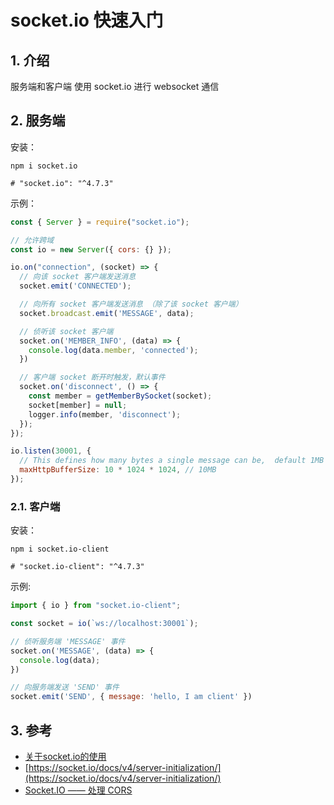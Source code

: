 <!--#region
@author 吴钦飞
@email wuqinfei@qq.com
@create date 2024-01-04 10:51:44
@modify date 2024-01-23 11:17:05
@desc [description]
#endregion-->


# socket.io 快速入门

## 1. 介绍

服务端和客户端 使用 socket.io 进行 websocket 通信

## 2. 服务端

安装：

```shell
npm i socket.io

# "socket.io": "^4.7.3"
```

示例：

```js
const { Server } = require("socket.io");

// 允许跨域
const io = new Server({ cors: {} });

io.on("connection", (socket) => {
  // 向该 socket 客户端发送消息
  socket.emit('CONNECTED');

  // 向所有 socket 客户端发送消息 （除了该 socket 客户端）
  socket.broadcast.emit('MESSAGE', data);

  // 侦听该 socket 客户端
  socket.on('MEMBER_INFO', (data) => {
    console.log(data.member, 'connected');
  })

  // 客户端 socket 断开时触发，默认事件
  socket.on('disconnect', () => {
    const member = getMemberBySocket(socket);
    socket[member] = null;
    logger.info(member, 'disconnect');
  });
});

io.listen(30001, {
  // This defines how many bytes a single message can be,  default 1MB (1e6)
  maxHttpBufferSize: 10 * 1024 * 1024, // 10MB
});
```

### 2.1. 客户端

安装：

```shell
npm i socket.io-client

# "socket.io-client": "^4.7.3"
```

示例:

```js
import { io } from "socket.io-client";

const socket = io(`ws://localhost:30001`);

// 侦听服务端 'MESSAGE' 事件
socket.on('MESSAGE', (data) => {
  console.log(data);
})

// 向服务端发送 'SEND' 事件
socket.emit('SEND', { message: 'hello, I am client' })
```

## 3. 参考

* [关于socket.io的使用](https://juejin.cn/post/6844903810050031630)
* [https://socket.io/docs/v4/server-initialization/](https://socket.io/docs/v4/server-initialization/)
* [Socket.IO —— 处理 CORS](https://socket.io/zh-CN/docs/v4/handling-cors/#configuration)